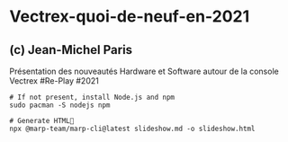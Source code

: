 # Vectrex-quoi-de-neuf-en-2021
## (c) Jean-Michel Paris

Présentation des nouveautés Hardware et Software autour de la console Vectrex #Re-Play #2021


``` Shell
# If not present, install Node.js and npm
sudo pacman -S nodejs npm

# Generate HTML
npx @marp-team/marp-cli@latest slideshow.md -o slideshow.html
```
